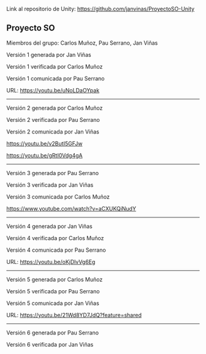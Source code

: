 Link al repositorio de Unity: https://github.com/janvinas/ProyectoSO-Unity

## Proyecto SO
Miembros del grupo: Carlos Muñoz, Pau Serrano, Jan Viñas

Versión 1 generada por Jan Viñas

Versión 1 verificada por Carlos Muñoz

Versión 1 comunicada por Pau Serrano

URL: https://youtu.be/uNoLDaOYpak

---

Versión 2 generada por Carlos Muñoz

Versión 2 verificada por Pau Serrano

Versión 2 comunicada por Jan Viñas

https://youtu.be/v2ButI5GFJw

https://youtu.be/gRtI0Vdg4gA

---

Versión 3 generada por Pau Serrano

Versión 3 verificada por Jan Viñas

Versión 3 comunicada por Carlos Muñoz

https://www.youtube.com/watch?v=aCXUKQiNudY

---

Versión 4 generada por Jan Viñas

Versión 4 verificada por Carlos Muñoz

Versión 4 comunicada por Pau Serrano

URL: https://youtu.be/oKjDlvVg6Eg

---

Versión 5 generada por Carlos Muñoz

Versión 5 verificada por Pau Serrano

Versión 5 comunicada por Jan Viñas

URL: https://youtu.be/21Wd8YD7JdQ?feature=shared

---

Versión 6 generada por Pau Serrano

Versión 6 verificada por Jan Viñas
